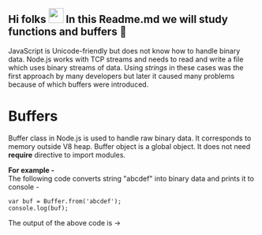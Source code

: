## Hi folks <img src="https://raw.githubusercontent.com/MartinHeinz/MartinHeinz/master/wave.gif" width="30px"> In this Readme.md we will study functions and buffers :dolphin:

JavaScript is Unicode-friendly but does not know how to handle binary data. Node.js works with TCP streams and needs to read and write a file which uses binary streams of data. Using *strings* in these cases was the first approach by many developers but later it caused many problems because of which buffers were introduced.

# Buffers
Buffer class in Node.js is used to handle raw binary data. It corresponds to memory outside V8 heap. Buffer object is a global object. It does not need **require** directive to import modules.

**For example -** <br>
The following code converts string "abcdef" into binary data and prints it to console -
```
var buf = Buffer.from('abcdef');
console.log(buf);
```
The output of the above code is -><br>

